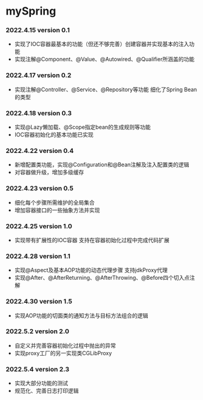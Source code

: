 # mySpring
### 2022.4.15 version 0.1
* 实现了IOC容器最基本的功能（但还不够完善）创建容器并实现基本的注入功能
* 实现注解@Component、@Value、@Autowired、@Qualifier所涵盖的功能

### 2022.4.17 version 0.2
* 实现注解@Controller、@Service、@Repository等功能 细化了Spring Bean的类型

### 2022.4.18 version 0.3
* 实现@Lazy懒加载、@Scope指定bean的生成规则等功能
* IOC容器初始化的基本功能已实现

### 2022.4.22 version 0.4
* 新增配置类功能，实现@Configuration和@Bean注解及注入配置类的逻辑
* 对容器做升级，增加多级缓存

### 2022.4.23 version 0.5
* 细化每个步骤所需维护的全局集合
* 增加容器接口的一些抽象方法并实现

### 2022.4.25 version 1.0
* 实现带有扩展性的IOC容器 支持在容器初始化过程中完成代码扩展

### 2022.4.28 version 1.1
* 实现@Aspect及基本AOP功能的动态代理步骤 支持jdkProxy代理
* 实现@After、@AfterReturning、@AfterThrowing、@Before四个切入点注解

### 2022.4.30 version 1.5
* 实现AOP功能的切面类的通知方法与目标方法组合的逻辑

### 2022.5.2 version 2.0
* 自定义并完善容器初始化过程中抛出的异常
* 实现proxy工厂的另一实现类CGLibProxy

### 2022.5.4 version 2.3
* 实现大部分功能的测试
* 规范化、完善日志打印逻辑
